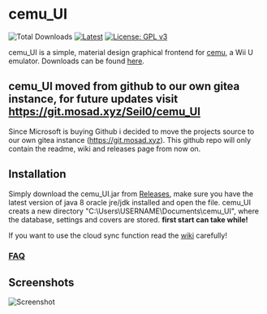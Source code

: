 # cemu_UI

![Total Downloads](https://img.shields.io/github/downloads/Seil0/cemu_UI/total.svg?style=flat-square)
[![Latest](https://img.shields.io/github/release/Seil0/cemu_UI/all.svg?style=flat-square)](https://github.com/Seil0/cemu_UI/releases)
[![License: GPL v3](https://img.shields.io/badge/License-GPL%20v3-blue.svg?style=flat-square)](https://www.gnu.org/licenses/gpl-3.0)

cemu_UI is a simple, material design graphical frontend for [cemu](http://cemu.info/), a Wii U emulator. Downloads can be found [here](https://git.mosad.xyz/Seil0/cemu_UI/releases).

## cemu_UI moved from github to our own gitea instance, for future updates visit https://git.mosad.xyz/Seil0/cemu_UI
Since Microsoft is buying Github i decided to move the projects source to our own gitea instance (https://git.mosad.xyz). This github repo will only contain the readme, wiki and releases page from now on.

## Installation
Simply download the cemu_UI.jar from [Releases](https://git.mosad.xyz/Seil0/cemu_UI/releases), make sure you have the latest version of java 8 oracle jre/jdk installed and open the file. cemu_UI creats a new directory "C:\Users\USERNAME\Documents\cemu_UI", where the database, settings and covers are stored. **first start can take while!**

If you want to use the cloud sync function read the [wiki](https://git.mosad.xyz/Seil0/cemu_UI/wiki#cloud-savegame-syncronisation) carefully!

### [FAQ](https://git.mosad.xyz/Seil0/cemu_UI/wiki#faq)

## Screenshots
![Screenshot](https://www.mosad.xyz/images/cemu_UI_MainWindow.png)
